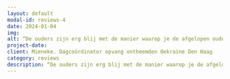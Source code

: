 ```yaml
---
layout: default
modal-id: reviews-4
date: 2024-01-04
img: 
alt: “De ouders zijn erg blij met de manier waarop je de afgelopen ouderavond hebt gedaan, het was erg waardevol voor hen. We zouden het fijn vinden als je nog een keer zou willen komen.“
project-date: 
client: Mieneke. Dagcoördinator opvang ontheemden Oekraïne Den Haag
category: reviews
description: “De ouders zijn erg blij met de manier waarop je de afgelopen ouderavond hebt gedaan, het was erg waardevol voor hen. We zouden het fijn vinden als je nog een keer zou willen komen.“
---
```

